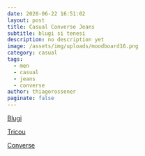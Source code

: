 ```yaml
---
date: 2020-06-22 16:51:02
layout: post
title: Casual Converse Jeans
subtitle: blugi si tenesi
description: no description yet
image: /assets/img/uploads/moodboard16.png
category: casual
tags:
  - men
  - casual
  - jeans
  - converse
author: thiagorossener
paginate: false
---
```

[Blugi](http://bit.do/fF8Us)

[Tricou](http://bit.do/fF8Uv)

[Converse](http://bit.do/fF8Uw)